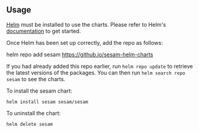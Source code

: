 ## Usage

[Helm](https://helm.sh) must be installed to use the charts.  Please refer to
Helm's [documentation](https://helm.sh/docs) to get started.

Once Helm has been set up correctly, add the repo as follows:

  helm repo add sesam https://github.io/sesam-helm-charts

If you had already added this repo earlier, run `helm repo update` to retrieve
the latest versions of the packages.  You can then run `helm search repo
sesam` to see the charts.

To install the sesam chart:

    helm install sesam sesam/sesam

To uninstall the chart:

    helm delete sesam
